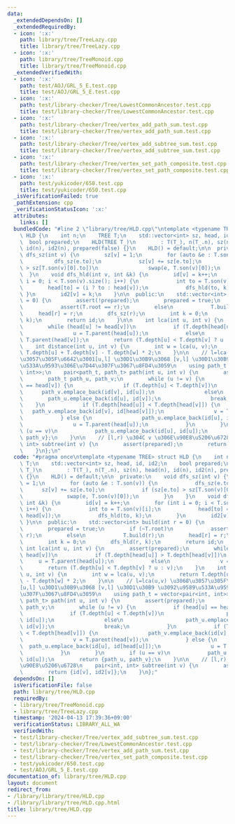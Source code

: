 ```yaml
---
data:
  _extendedDependsOn: []
  _extendedRequiredBy:
  - icon: ':x:'
    path: library/tree/TreeLazy.cpp
    title: library/tree/TreeLazy.cpp
  - icon: ':x:'
    path: library/tree/TreeMonoid.cpp
    title: library/tree/TreeMonoid.cpp
  _extendedVerifiedWith:
  - icon: ':x:'
    path: test/AOJ/GRL_5_E.test.cpp
    title: test/AOJ/GRL_5_E.test.cpp
  - icon: ':x:'
    path: test/library-checker/Tree/LowestCommonAncestor.test.cpp
    title: test/library-checker/Tree/LowestCommonAncestor.test.cpp
  - icon: ':x:'
    path: test/library-checker/Tree/vertex_add_path_sum.test.cpp
    title: test/library-checker/Tree/vertex_add_path_sum.test.cpp
  - icon: ':x:'
    path: test/library-checker/Tree/vertex_add_subtree_sum.test.cpp
    title: test/library-checker/Tree/vertex_add_subtree_sum.test.cpp
  - icon: ':x:'
    path: test/library-checker/Tree/vertex_set_path_composite.test.cpp
    title: test/library-checker/Tree/vertex_set_path_composite.test.cpp
  - icon: ':x:'
    path: test/yukicoder/650.test.cpp
    title: test/yukicoder/650.test.cpp
  _isVerificationFailed: true
  _pathExtension: cpp
  _verificationStatusIcon: ':x:'
  attributes:
    links: []
  bundledCode: "#line 2 \"library/tree/HLD.cpp\"\ntemplate <typename TREE> struct\
    \ HLD {\n    int n;\n    TREE T;\n    std::vector<int> sz, head, id, id2;\n  \
    \  bool prepared;\n    HLD(TREE T_)\n        : T(T_), n(T_.n), sz(n), head(n),\
    \ id(n), id2(n), prepared(false) {}\n    HLD() = default;\n\n  private:\n    void\
    \ dfs_sz(int v) {\n        sz[v] = 1;\n        for (auto &e : T.son(v)) {\n  \
    \          dfs_sz(e.to);\n            sz[v] += sz[e.to];\n            if (sz[e.to]\
    \ > sz[T.son(v)[0].to])\n                swap(e, T.son(v)[0]);\n        }\n  \
    \  }\n    void dfs_hld(int v, int &k) {\n        id[v] = k++;\n        for (int\
    \ i = 0; i < T.son(v).size(); i++) {\n            int to = T.son(v)[i];\n    \
    \        head[to] = (i ? to : head[v]);\n            dfs_hld(to, k);\n       \
    \ }\n        id2[v] = k;\n    }\n\n  public:\n    std::vector<int> build(int r\
    \ = 0) {\n        assert(!prepared);\n        prepared = true;\n        if (~T.root)\n\
    \            assert(T.root == r);\n        else\n            T.build(r);\n   \
    \     head[r] = r;\n        dfs_sz(r);\n        int k = 0;\n        dfs_hld(r,\
    \ k);\n        return id;\n    }\n\n    int lca(int u, int v) {\n        assert(prepared);\n\
    \        while (head[u] != head[v])\n            if (T.depth[head[u]] > T.depth[head[v]])\n\
    \                u = T.parent(head[u]);\n            else\n                v =\
    \ T.parent(head[v]);\n        return (T.depth[u] < T.depth[v] ? u : v);\n    }\n\
    \    int distance(int u, int v) {\n        int w = lca(u, v);\n        return\
    \ T.depth[u] + T.depth[v] - T.depth[w] * 2;\n    }\n\n    // l=lca(u,v) \u3068\
    \u3057\u305F\u6642\u3001[u,l] \u30D1\u30B9\u3068 [v,l] \u30D1\u30B9 \u3092\u9589\
    \u533A\u9593\u306E\u7D44\u307F\u3067\u8FD4\u3059\n    using path_t = vector<pair<int,\
    \ int>>;\n    pair<path_t, path_t> path(int u, int v) {\n        assert(prepared);\n\
    \        path_t path_u, path_v;\n        while (u != v) {\n            if (head[u]\
    \ == head[v]) {\n                if (T.depth[u] < T.depth[v])\n              \
    \      path_v.emplace_back(id[v], id[u]);\n                else\n            \
    \        path_u.emplace_back(id[u], id[v]);\n                break;\n        \
    \    }\n            if (T.depth[head[u]] < T.depth[head[v]]) {\n             \
    \   path_v.emplace_back(id[v], id[head[v]]);\n                v = T.parent(head[v]);\n\
    \            } else {\n                path_u.emplace_back(id[u], id[head[u]]);\n\
    \                u = T.parent(head[u]);\n            }\n        }\n        if\
    \ (u == v)\n            path_u.emplace_back(id[u], id[u]);\n        return {path_u,\
    \ path_v};\n    }\n\n    // [l,r) \u304C v \u306E\u90E8\u5206\u6728\n    pair<int,\
    \ int> subtree(int v) {\n        assert(prepared);\n        return {id[v], id2[v]};\n\
    \    }\n};\n"
  code: "#pragma once\ntemplate <typename TREE> struct HLD {\n    int n;\n    TREE\
    \ T;\n    std::vector<int> sz, head, id, id2;\n    bool prepared;\n    HLD(TREE\
    \ T_)\n        : T(T_), n(T_.n), sz(n), head(n), id(n), id2(n), prepared(false)\
    \ {}\n    HLD() = default;\n\n  private:\n    void dfs_sz(int v) {\n        sz[v]\
    \ = 1;\n        for (auto &e : T.son(v)) {\n            dfs_sz(e.to);\n      \
    \      sz[v] += sz[e.to];\n            if (sz[e.to] > sz[T.son(v)[0].to])\n  \
    \              swap(e, T.son(v)[0]);\n        }\n    }\n    void dfs_hld(int v,\
    \ int &k) {\n        id[v] = k++;\n        for (int i = 0; i < T.son(v).size();\
    \ i++) {\n            int to = T.son(v)[i];\n            head[to] = (i ? to :\
    \ head[v]);\n            dfs_hld(to, k);\n        }\n        id2[v] = k;\n   \
    \ }\n\n  public:\n    std::vector<int> build(int r = 0) {\n        assert(!prepared);\n\
    \        prepared = true;\n        if (~T.root)\n            assert(T.root ==\
    \ r);\n        else\n            T.build(r);\n        head[r] = r;\n        dfs_sz(r);\n\
    \        int k = 0;\n        dfs_hld(r, k);\n        return id;\n    }\n\n   \
    \ int lca(int u, int v) {\n        assert(prepared);\n        while (head[u] !=\
    \ head[v])\n            if (T.depth[head[u]] > T.depth[head[v]])\n           \
    \     u = T.parent(head[u]);\n            else\n                v = T.parent(head[v]);\n\
    \        return (T.depth[u] < T.depth[v] ? u : v);\n    }\n    int distance(int\
    \ u, int v) {\n        int w = lca(u, v);\n        return T.depth[u] + T.depth[v]\
    \ - T.depth[w] * 2;\n    }\n\n    // l=lca(u,v) \u3068\u3057\u305F\u6642\u3001\
    [u,l] \u30D1\u30B9\u3068 [v,l] \u30D1\u30B9 \u3092\u9589\u533A\u9593\u306E\u7D44\
    \u307F\u3067\u8FD4\u3059\n    using path_t = vector<pair<int, int>>;\n    pair<path_t,\
    \ path_t> path(int u, int v) {\n        assert(prepared);\n        path_t path_u,\
    \ path_v;\n        while (u != v) {\n            if (head[u] == head[v]) {\n \
    \               if (T.depth[u] < T.depth[v])\n                    path_v.emplace_back(id[v],\
    \ id[u]);\n                else\n                    path_u.emplace_back(id[u],\
    \ id[v]);\n                break;\n            }\n            if (T.depth[head[u]]\
    \ < T.depth[head[v]]) {\n                path_v.emplace_back(id[v], id[head[v]]);\n\
    \                v = T.parent(head[v]);\n            } else {\n              \
    \  path_u.emplace_back(id[u], id[head[u]]);\n                u = T.parent(head[u]);\n\
    \            }\n        }\n        if (u == v)\n            path_u.emplace_back(id[u],\
    \ id[u]);\n        return {path_u, path_v};\n    }\n\n    // [l,r) \u304C v \u306E\
    \u90E8\u5206\u6728\n    pair<int, int> subtree(int v) {\n        assert(prepared);\n\
    \        return {id[v], id2[v]};\n    }\n};"
  dependsOn: []
  isVerificationFile: false
  path: library/tree/HLD.cpp
  requiredBy:
  - library/tree/TreeMonoid.cpp
  - library/tree/TreeLazy.cpp
  timestamp: '2024-04-13 17:39:36+09:00'
  verificationStatus: LIBRARY_ALL_WA
  verifiedWith:
  - test/library-checker/Tree/vertex_add_subtree_sum.test.cpp
  - test/library-checker/Tree/LowestCommonAncestor.test.cpp
  - test/library-checker/Tree/vertex_add_path_sum.test.cpp
  - test/library-checker/Tree/vertex_set_path_composite.test.cpp
  - test/yukicoder/650.test.cpp
  - test/AOJ/GRL_5_E.test.cpp
documentation_of: library/tree/HLD.cpp
layout: document
redirect_from:
- /library/library/tree/HLD.cpp
- /library/library/tree/HLD.cpp.html
title: library/tree/HLD.cpp
---
```

